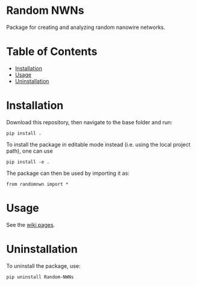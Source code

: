 # Random NWNs

Package for creating and analyzing random nanowire networks.

# Table of Contents
* [Installation](#installation)
* [Usage](#usage)
* [Uninstallation](#uninstallation)

# Installation

Download this repository, then navigate to the base folder and run:

`pip install .`

To install the package in editable mode instead (i.e. using the local project
path), one can use

`pip install -e .`

The package can then be used by importing it as:

`from randomnwn import *`

# Usage

See the [wiki pages](https://github.com/Marcus-Repository/Random-NWNs/wiki).

# Uninstallation

To uninstall the package, use:

`pip uninstall Random-NWNs`